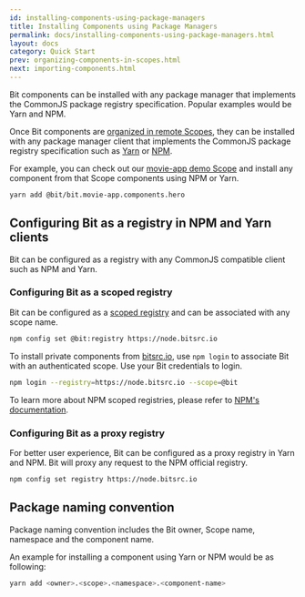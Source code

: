 ```yaml
---
id: installing-components-using-package-managers
title: Installing Components using Package Managers
permalink: docs/installing-components-using-package-managers.html
layout: docs
category: Quick Start
prev: organizing-components-in-scopes.html
next: importing-components.html
---
```


Bit components can be installed with any package manager that implements the CommonJS package registry specification. Popular examples would be Yarn and NPM.

Once Bit components are [organized in remote Scopes](/docs/organizing-components-in-scopes.html), they can be installed with any package manager client that implements the CommonJS package registry specification such as [Yarn](https://yarnpkg.org) or [NPM](https://npmjs.org).

For example, you can check out our [movie-app demo Scope](https://bitsrc.io/bit/movie-app) and install any component from that Scope components using NPM or Yarn.

```bash
yarn add @bit/bit.movie-app.components.hero
```

## Configuring Bit as a registry in NPM and Yarn clients

Bit can be configured as a registry with any CommonJS compatible client such as NPM and Yarn.

### Configuring Bit as a scoped registry

Bit can be configured as a [scoped registry](https://docs.npmjs.com/misc/scope#associating-a-scope-with-a-registry) and can be associated with any scope name.

```bash
npm config set @bit:registry https://node.bitsrc.io
```

To install private components from [bitsrc.io](https://bitsrc.io), use `npm login` to associate Bit with an authenticated scope. Use your Bit credentials to login.

```bash
npm login --registry=https://node.bitsrc.io --scope=@bit
```

To learn more about NPM scoped registries, please refer to [NPM's documentation](https://docs.npmjs.com/misc/scope#associating-a-scope-with-a-registry). 

### Configuring Bit as a proxy registry

For better user experience, Bit can be configured as a proxy registry in Yarn and NPM. Bit will proxy any request to the NPM official registry.

```bash
npm config set registry https://node.bitsrc.io
```

## Package naming convention

Package naming convention includes the Bit owner, Scope name, namespace and the component name.

An example for installing a component using Yarn or NPM would be as following:

```bash
yarn add <owner>.<scope>.<namespace>.<component-name>
```
